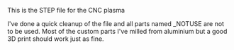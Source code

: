 This is the STEP file for the CNC plasma

I've done a quick cleanup of the file and all parts named _NOTUSE are not to be used. Most of the custom parts I've milled from aluminium but a good 3D print should work just as fine.
